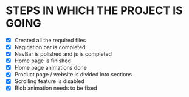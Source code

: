 # STEPS IN WHICH THE PROJECT IS GOING

- [x] Created all the required files
- [x] Nagigation bar is completed
- [x] NavBar is polished and js is completed
- [x] Home page is finished
- [x] Home page animations done
- [x] Product page / website is divided into sections
- [x] Scrolling feature is disabled
- [x] Blob animation needs to be fixed
